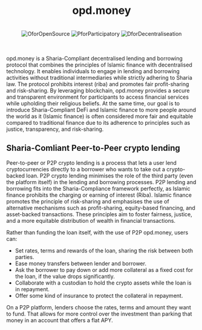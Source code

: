 <h1 align="center">
  opd.money
</h1>

<br />

<div align="center">
<img src="https://img.shields.io/badge/O-OpenSource-red" alt="OforOpenSource" title="O">
<img src="https://img.shields.io/badge/P-Participatory-yellowgreen" alt="PforParticipatory" title="P">
<img src="https://img.shields.io/badge/D-Decentraliseation-brightgreen" alt="DforDecentraliseation" title="D">
</div>

<br />
<br />

opd.money is a Sharia-Compliant decentralised lending and borrowing protocol that combines the principles of Islamic finance with decentralised technology. It enables individuals to engage in lending and borrowing activities without traditional intermediaries while strictly adhering to Sharia law. The protocol prohibits interest (riba) and promotes fair profit-sharing and risk-sharing. By leveraging blockchain, opd.money provides a secure and transparent environment for participants to access financial services while upholding their religious beliefs. At the same time, our goal is to introduce Sharia-Compliant DeFi and Islamic finance to more people around the world as it (Islamic finance) is often considered more fair and equitable compared to traditional finance due to its adherence to principles such as justice, transparency, and risk-sharing.


## Sharia-Comliant Peer-to-Peer crypto lending

Peer-to-peer or P2P crypto lending is a process that lets a user lend cryptocurrencies directly to a borrower who wants to take out a crypto-backed loan. P2P crypto lending minimises the role of the third party (even the platform itself) in the lending and borrowing processes. P2P lending and borrowing fits into the Sharia-Compliance framework perfectly, as Islamic finance prohibits the charging or earning of interest (Riba). Islamic finance promotes the principle of risk-sharing and emphasises the use of alternative mechanisms such as profit-sharing, equity-based financing, and asset-backed transactions. These principles aim to foster fairness, justice, and a more equitable distribution of wealth in financial transactions.

Rather than funding the loan itself, with the use of P2P opd.money, users can:

* Set rates, terms and rewards of the loan, sharing the risk between both parties.
* Ease money transfers between lender and borrower.
* Ask the borrower to pay down or add more collateral as a fixed cost for the loan, if the value drops significantly.
* Collaborate with a custodian to hold the crypto assets while the loan is in repayment.
* Offer some kind of insurance to protect the collateral in repayment.

On a P2P platform, lenders choose the rates, terms and amount they want to fund. That allows for more control over the investment than parking that money in an account that offers a flat APY.
